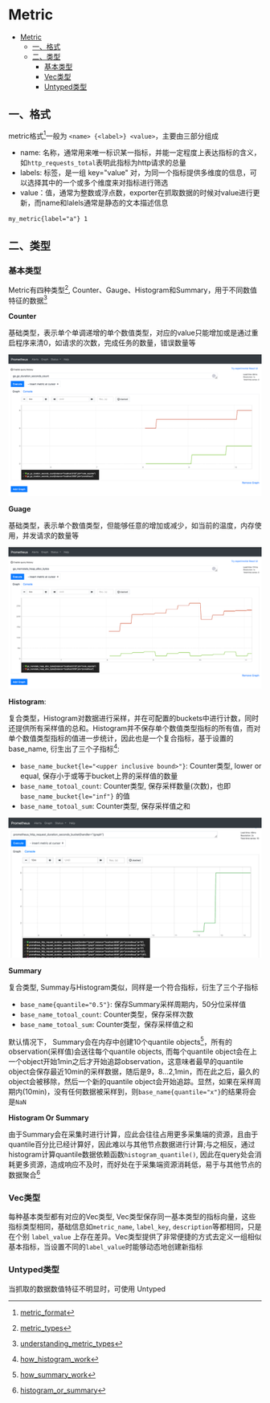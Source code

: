 # Metric

- [Metric](#metric)
  - [一、格式](#一格式)
  - [二、类型](#二类型)
    - [基本类型](#基本类型)
    - [Vec类型](#vec类型)
    - [Untyped类型](#untyped类型)

## 一、格式

metric格式[^1]一般为 `<name> {<label>} <value>`，主要由三部分组成
- name: 名称，通常用来唯一标识某一指标，并能一定程度上表达指标的含义，如`http_requests_total`表明此指标为http请求的总量
- labels: 标签，是一组 key="value" 对，为同一个指标提供多维度的信息，可以选择其中的一个或多个维度来对指标进行筛选
- value：值，通常为整数或浮点数，exporter在抓取数据的时候对value进行更新，而name和lalels通常是静态的文本描述信息

```
my_metric{label="a"} 1
```

## 二、类型

### 基本类型

Metric有四种类型[^2], Counter、Gauge、Histogram和Summary，用于不同数值特征的数据[^3]

**Counter**

基础类型，表示单个单调递增的单个数值类型，对应的value只能增加或是通过重启程序来清0，如请求的次数，完成任务的数量，错误数量等

![](./img/2023-03-16-17-38-15.png)

**Guage**

基础类型，表示单个数值类型，但能够任意的增加或减少，如当前的温度，内存使用，并发请求的数量等

![](./img/2023-03-16-17-38-25.png)

**Histogram**: 

复合类型，Histogram对数据进行采样，并在可配置的buckets中进行计数，同时还提供所有采样值的总和。Histogram并不保存单个数值类型指标的所有值，而对单个数值类型指标的值进一步统计，因此也是一个复合指标，基于设置的base_name, 衍生出了三个子指标[^4]:
- `base_name_bucket{le="<upper inclusive bound>"}`: Counter类型, lower or equal, 保存小于或等于bucket上界的采样值的数量
- `base_name_totoal_count`: Counter类型, 保存采样数量(次数)，也即`base_name_bucket{le="inf"}` 的值
- `base_name_totoal_sum`: Counter类型, 保存采样值之和

![](./img/2023-03-16-17-38-41.png)

**Summary**

复合类型, Summay与Histogram类似，同样是一个符合指标，衍生了三个子指标
- `base_name{quantile="0.5"}`: 保存Summary采样周期内，50分位采样值
- `base_name_totoal_count`: Counter类型，保存采样次数
- `base_name_totoal_sum`: Counter类型，保存采样值之和

默认情况下， Summary会在内存中创建10个quantile objects[^5]，所有的observation(采样值)会送往每个quantile objects, 而每个quantile object会在上一个object开始1min之后才开始追踪observation，这意味者最早的quantile object会保存最近10min的采样数据，随后是9，8...2,1min，而在此之后，最久的object会被移除，然后一个新的quantile object会开始追踪。显然，如果在采样周期内(10min)，没有任何数据被采样到，则`base_name{quantile="x"}`的结果将会是`NaN`

**Histogram Or Summary**

由于Summary会在采集时进行计算，应此会往往占用更多采集端的资源，且由于quantile百分比已经计算好，因此难以与其他节点数据进行计算;与之相反，通过histogram计算quantile数据依赖函数`histogram_quantile()`, 因此在query处会消耗更多资源，造成响应不及时，而好处在于采集端资源消耗低，易于与其他节点的数据聚合[^6]

### Vec类型

每种基本类型都有对应的Vec类型, Vec类型保存同一基本类型的指标向量，这些指标类型相同，基础信息如`metric_name`, `label_key`, `description`等都相同，只是在个别 `label_value` 上存在差异。Vec类型提供了非常便捷的方式去定义一组相似基本指标，当设置不同的`label_value`时能够动态地创建新指标

### Untyped类型

当抓取的数据数值特征不明显时，可使用 Untyped 

[^1]: [metric_format](https://prometheus.io/docs/instrumenting/writing_exporters/)

[^2]: [metric_types](https://prometheus.io/docs/concepts/metric_types/)

[^3]: [understanding_metric_types](https://prometheus.io/docs/tutorials/understanding_metric_types/)

[^4]: [how_histogram_work](https://www.robustperception.io/how-does-a-prometheus-histogram-work/)

[^5]: [how_summary_work](https://www.robustperception.io/how-does-a-prometheus-summary-work/)

[^6]: [histogram_or_summary](https://bryce.fisher-fleig.org/prometheus-histograms/)

